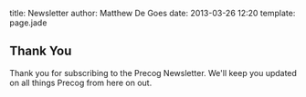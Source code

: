 title: Newsletter
author: Matthew De Goes
date: 2013-03-26 12:20
template: page.jade

<div class="two-columns">
    <h2>Thank You</h2>
    <p>Thank you for subscribing to the Precog Newsletter. We'll keep you updated on all things Precog from here on out.</p>
</div>
<div class="two-columns-end">
</div>
<div class="clear-left"></div>